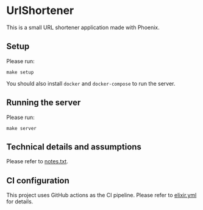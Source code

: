 # UrlShortener

This is a small URL shortener application made with Phoenix.

## Setup

Please run:

``` shell
make setup
```

You should also install `docker` and `docker-compose` to run the server.

## Running the server

Please run:

``` shell
make server
```

## Technical details and assumptions

Please refer to [notes.txt](./notes.txt).

## CI configuration

This project uses GitHub actions as the CI pipeline. Please refer to [elixir.yml](./.github/workflows/elixir.yml) for details.
